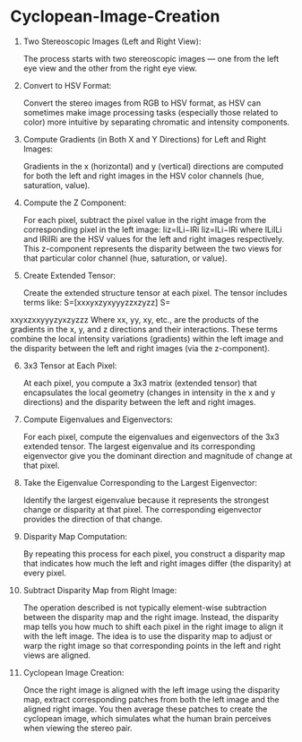 # Cyclopean-Image-Creation


1. Two Stereoscopic Images (Left and Right View):

    The process starts with two stereoscopic images — one from the left eye view and the other from the right eye view.

2. Convert to HSV Format:

    Convert the stereo images from RGB to HSV format, as HSV can sometimes make image processing tasks (especially those related to color) more intuitive by separating chromatic and intensity components.

3. Compute Gradients (in Both X and Y Directions) for Left and Right Images:

    Gradients in the x (horizontal) and y (vertical) directions are computed for both the left and right images in the HSV color channels (hue, saturation, value).

4. Compute the Z Component:

    For each pixel, subtract the pixel value in the right image from the corresponding pixel in the left image:
    Iiz=ILi−IRi
    Iiz​=ILi​​−IRi​​ where ILiILi​​ and IRiIRi​​ are the HSV values for the left and right images respectively. This z-component represents the disparity between the two views for that particular color channel (hue, saturation, or value).

5. Create Extended Tensor:

    Create the extended structure tensor at each pixel. The tensor includes terms like:
    S=[xxxyxzyxyyyzzxzyzz]
    S=

​xxyxzx​xyyyzy​xzyzzz​
Where xx, yy, xy, etc., are the products of the gradients in the x, y, and z directions and their interactions. These terms combine the local intensity variations (gradients) within the left image and the disparity between the left and right images (via the z-component).

6. 3x3 Tensor at Each Pixel:

    At each pixel, you compute a 3x3 matrix (extended tensor) that encapsulates the local geometry (changes in intensity in the x and y directions) and the disparity between the left and right images.

7. Compute Eigenvalues and Eigenvectors:

    For each pixel, compute the eigenvalues and eigenvectors of the 3x3 extended tensor. The largest eigenvalue and its corresponding eigenvector give you the dominant direction and magnitude of change at that pixel.

8. Take the Eigenvalue Corresponding to the Largest Eigenvector:

    Identify the largest eigenvalue because it represents the strongest change or disparity at that pixel. The corresponding eigenvector provides the direction of that change.

9. Disparity Map Computation:

    By repeating this process for each pixel, you construct a disparity map that indicates how much the left and right images differ (the disparity) at every pixel.

10. Subtract Disparity Map from Right Image:

    The operation described is not typically element-wise subtraction between the disparity map and the right image. Instead, the disparity map tells you how much to shift each pixel in the right image to align it with the left image.
    The idea is to use the disparity map to adjust or warp the right image so that corresponding points in the left and right views are aligned.

11. Cyclopean Image Creation:

    Once the right image is aligned with the left image using the disparity map, extract corresponding patches from both the left image and the aligned right image. You then average these patches to create the cyclopean image, which simulates what the human brain perceives when viewing the stereo pair.
